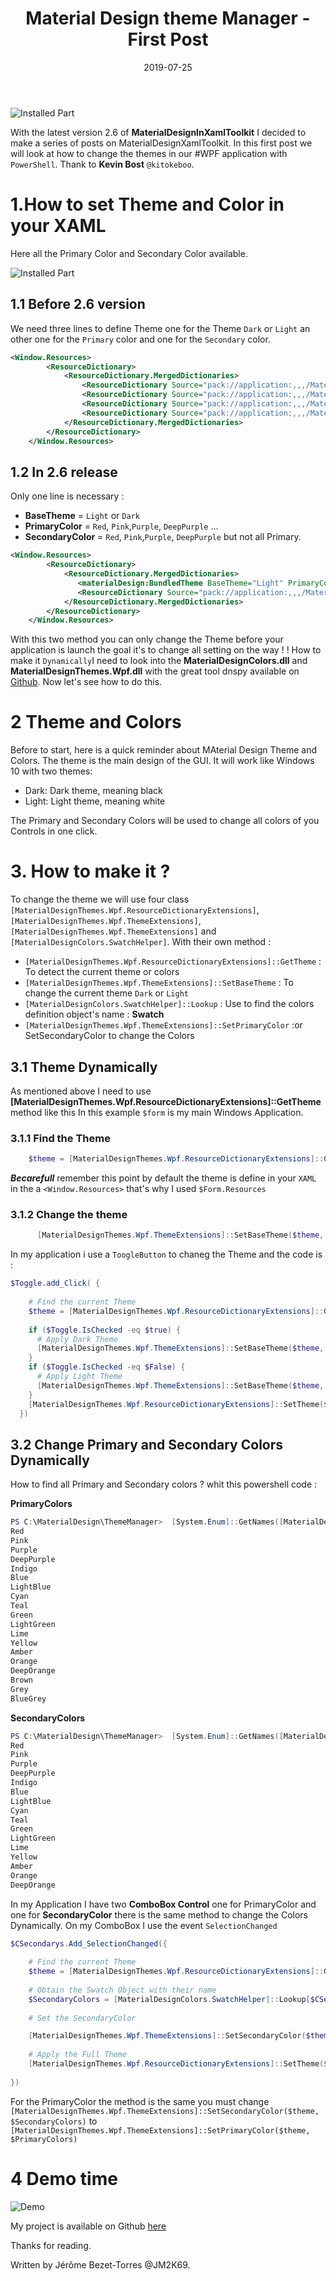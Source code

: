 ﻿---
layout: post
title: "Material Design theme Manager -First Post"
date: 2019-07-25
tags: [PowerShell, Material, Design, XAML, WPF, Themes, Manager ]
published : true
---

![Installed Part](/img/Manager.PNG) 


With the latest version 2.6 of **MaterialDesignInXamlToolkit** I decided to make a series of posts on MaterialDesignXamlToolkit. In this first post we will look at how to change the themes in our #WPF application with `PowerShell`. Thank to **Kevin Bost** `@kitokeboo`.

# 1.How to set Theme and Color in your XAML  

Here all the Primary Color and Secondary Color available.

![Installed Part](/img/palette.PNG) 


## 1.1 Before 2.6 version

We need three lines to define Theme one for the Theme `Dark` or `Light` an other one for the `Primary` color and one for the `Secondary` color.

```XML
<Window.Resources>
        <ResourceDictionary>
            <ResourceDictionary.MergedDictionaries>
                <ResourceDictionary Source="pack://application:,,,/MaterialDesignThemes.Wpf;component/Themes/MaterialDesignTheme.Dark.xaml" />
                <ResourceDictionary Source="pack://application:,,,/MaterialDesignThemes.Wpf;component/Themes/MaterialDesignTheme.Defaults.xaml" />
                <ResourceDictionary Source="pack://application:,,,/MaterialDesignColors;component/Themes/Recommended/Primary/MaterialDesignColor.Purple.xaml" />
                <ResourceDictionary Source="pack://application:,,,/MaterialDesignColors;component/Themes/Recommended/Accent/MaterialDesignColor.blue.xaml" />
            </ResourceDictionary.MergedDictionaries>
        </ResourceDictionary>
    </Window.Resources>
```

## 1.2 In 2.6 release

Only one line is necessary :

* **BaseTheme** = `Light` or `Dark`
* **PrimaryColor** = `Red`, `Pink`,`Purple`, `DeepPurple` ...
* **SecondaryColor** = `Red`, `Pink`,`Purple`, `DeepPurple` but not all Primary.

```XML
<Window.Resources>
        <ResourceDictionary>
            <ResourceDictionary.MergedDictionaries>
               <materialDesign:BundledTheme BaseTheme="Light" PrimaryColor="DeepPurple" SecondaryColor="Lime" />
               <ResourceDictionary Source="pack://application:,,,/MaterialDesignThemes.Wpf;component/Themes/MaterialDesignTheme.Defaults.xaml" />
            </ResourceDictionary.MergedDictionaries>
        </ResourceDictionary>
    </Window.Resources>
```

With this two method you can only change the Theme before your application is launch the goal it's to change all setting on the way ! !
How to make it `Dynamically`I need to look into the **MaterialDesignColors.dll** and **MaterialDesignThemes.Wpf.dll** with the great tool dnspy available on [Github](https://github.com/0xd4d/dnSpy/releases).
Now let's see how to do this.

# 2 Theme and Colors
Before to start, here is a quick reminder about MAterial Design Theme and Colors.
The theme is the main design of the GUI. It will work like Windows 10 with two themes:
- Dark: Dark theme, meaning black
- Light: Light theme, meaning white
 
The Primary and Secondary Colors will be used to change all colors of you Controls in one click.

# 3. How to make it ?

To change the theme we will use four class `[MaterialDesignThemes.Wpf.ResourceDictionaryExtensions]`, `[MaterialDesignThemes.Wpf.ThemeExtensions]`,  `[MaterialDesignThemes.Wpf.ThemeExtensions]` and `[MaterialDesignColors.SwatchHelper]`.
With their own method : 
- `[MaterialDesignThemes.Wpf.ResourceDictionaryExtensions]::GetTheme` : To detect the current theme or colors
- `[MaterialDesignThemes.Wpf.ThemeExtensions]::SetBaseTheme` : To change the current theme `Dark` or `Light`
- `[MaterialDesignColors.SwatchHelper]::Lookup` : Use to find the colors definition object's name :  **Swatch**
- `[MaterialDesignThemes.Wpf.ThemeExtensions]::SetPrimaryColor` :or SetSecondaryColor to change the Colors  


## 3.1 Theme Dynamically

As mentioned above I need to use **[MaterialDesignThemes.Wpf.ResourceDictionaryExtensions]::GetTheme** method like this In this example `$form` is my main Windows Application.

### 3.1.1 Find the Theme

```powershell
    $theme = [MaterialDesignThemes.Wpf.ResourceDictionaryExtensions]::GetTheme($form.Resources)

```

_**Becarefull**_ remember this point by default the theme is define in your `XAML` in the a `<Window.Resources>` that's why I used `$Form.Resources`

### 3.1.2 Change the theme


```powershell
      [MaterialDesignThemes.Wpf.ThemeExtensions]::SetBaseTheme($theme, [MaterialDesignThemes.Wpf.Theme]::Dark)

```
In my application i use a `ToogleButton` to chaneg the Theme and the code is :

```powershell
$Toggle.add_Click( {
    
    # Find the current Theme
    $theme = [MaterialDesignThemes.Wpf.ResourceDictionaryExtensions]::GetTheme($form.Resources)
   
    if ($Toggle.IsChecked -eq $true) {
      # Apply Dark Theme  
      [MaterialDesignThemes.Wpf.ThemeExtensions]::SetBaseTheme($theme, [MaterialDesignThemes.Wpf.Theme]::Dark)
    }
    if ($Toggle.IsChecked -eq $False) {
      # Apply Light Theme
      [MaterialDesignThemes.Wpf.ThemeExtensions]::SetBaseTheme($theme, [MaterialDesignThemes.Wpf.Theme]::Light)
    }
    [MaterialDesignThemes.Wpf.ResourceDictionaryExtensions]::SetTheme($form.Resources, $theme)
  })

```
## 3.2 Change Primary and Secondary Colors Dynamically

How to find all Primary and Secondary colors ? whit this powershell code :

**PrimaryColors**

```powershell
PS C:\MaterialDesign\ThemeManager>  [System.Enum]::GetNames([MaterialDesignColors.PrimaryColor])
Red
Pink
Purple
DeepPurple
Indigo
Blue
LightBlue
Cyan
Teal
Green
LightGreen
Lime
Yellow
Amber
Orange
DeepOrange
Brown
Grey
BlueGrey
```

**SecondaryColors**

```powershell
PS C:\MaterialDesign\ThemeManager>  [System.Enum]::GetNames([MaterialDesignColors.SecondaryColor])
Red
Pink
Purple
DeepPurple
Indigo
Blue
LightBlue
Cyan
Teal
Green
LightGreen
Lime
Yellow
Amber
Orange
DeepOrange
```

In my Application I have two **ComboBox Control** one for PrimaryColor and one for **SecondaryColor** there is the same method to change the Colors Dynamically. On my ComboBox I use the event `SelectionChanged`

```powershell
$CSecondarys.Add_SelectionChanged({
    
    # Find the current Theme
    $theme = [MaterialDesignThemes.Wpf.ResourceDictionaryExtensions]::GetTheme($form.Resources)
    
    # Obtain the Swatch Object with their name
    $SecondaryColors = [MaterialDesignColors.SwatchHelper]::Lookup[$CSecondarys.SelectedValue]
    
    # Set the SecondaryColor

    [MaterialDesignThemes.Wpf.ThemeExtensions]::SetSecondaryColor($theme, $SecondaryColors)
    
    # Apply the Full Theme
    [MaterialDesignThemes.Wpf.ResourceDictionaryExtensions]::SetTheme($form.Resources, $theme)
    
})
```
For the PrimaryColor the method is the same you must change `[MaterialDesignThemes.Wpf.ThemeExtensions]::SetSecondaryColor($theme, $SecondaryColors)` to `[MaterialDesignThemes.Wpf.ThemeExtensions]::SetPrimaryColor($theme, $PrimaryColors)`

# 4 Demo time

![Demo](https://github.com/JM2K69/Material-Design-Theme-Manager-/blob/master/Gif/Gif.gif) 

My project is available on Github [here](https://github.com/JM2K69/Material-Design-Theme-Manager-)

Thanks for reading.

Written by Jérôme Bezet-Torres @JM2K69.
